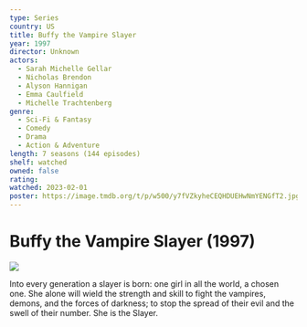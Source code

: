```yaml
---
type: Series
country: US
title: Buffy the Vampire Slayer
year: 1997
director: Unknown
actors:
  - Sarah Michelle Gellar
  - Nicholas Brendon
  - Alyson Hannigan
  - Emma Caulfield
  - Michelle Trachtenberg
genre:
  - Sci-Fi & Fantasy
  - Comedy
  - Drama
  - Action & Adventure
length: 7 seasons (144 episodes)
shelf: watched
owned: false
rating:
watched: 2023-02-01
poster: https://image.tmdb.org/t/p/w500/y7fVZkyheCEQHDUEHwNmYENGfT2.jpg
---
```


# Buffy the Vampire Slayer (1997)

![](https://image.tmdb.org/t/p/w500/y7fVZkyheCEQHDUEHwNmYENGfT2.jpg)

Into every generation a slayer is born: one girl in all the world, a chosen one. She alone will wield the strength and skill to fight the vampires, demons, and the forces of darkness; to stop the spread of their evil and the swell of their number. She is the Slayer.